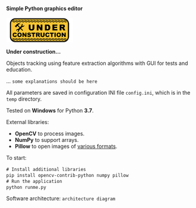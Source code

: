 #### Simple Python graphics editor

![Under construction](../data/2019.09.25-under-construction-icon.png)

**Under construction...**

Objects tracking using feature extraction algorithms with GUI
for tests and education.

... `some explanations should be here`

All parameters are saved in configuration INI file `config.ini`,
which is in the `temp` directory.

Tested on **Windows** for Python **3.7**.

External libraries:
   * **OpenCV** to process images.
   * **NumPy** to support arrays.
   * **Pillow** to open images of [various formats](https://pillow.readthedocs.io/en/stable/handbook/image-file-formats.html).

To start:
```shell
# Install additional libraries
pip install opencv-contrib-python numpy pillow
# Run the application
python runme.py
```

Software architecture:
`architecture diagram`
